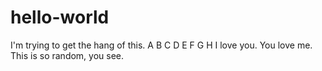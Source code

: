 # hello-world
I'm trying to get the hang of this.
A
B
C
D
E
F
G
H
I love you. You love me. This is so random, you see.
